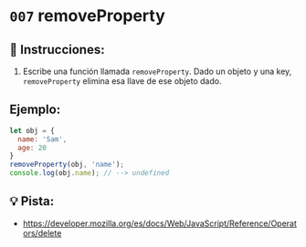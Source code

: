 # `007` removeProperty

## 📝 Instrucciones:

1. Escribe una función llamada `removeProperty`. Dado un objeto y una key, `removeProperty` elimina esa llave de ese objeto dado.

## Ejemplo:

```Javascript
let obj = {
  name: 'Sam',
  age: 20
}
removeProperty(obj, 'name');
console.log(obj.name); // --> undefined
```

## 💡 Pista:
+ https://developer.mozilla.org/es/docs/Web/JavaScript/Reference/Operators/delete
